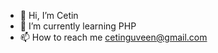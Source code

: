- 👋 Hi, I’m Cetin
- 🌱 I’m currently learning PHP 
- 📫 How to reach me cetinguveen@gmail.com

<!---
CetinGuven/CetinGuven is a ✨ special ✨ repository because its `README.md` (this file) appears on your GitHub profile.
You can click the Preview link to take a look at your changes.
--->
